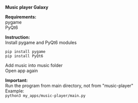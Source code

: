 **Music player Galaxy**


**Requirements:**  
pygame  
PyQt6  

**Instruction:**  
Install pygame and PyQt6 modules

```pip install pygame```  
```pip install PyQt6```

Add music into music folder  
Open app again  

**Important:**  
Run the program from main directory, not from "music-player"  
Example:  
```python3 my_apps/music-player/main.py```
